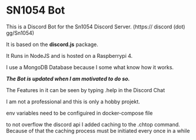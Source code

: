 # SN1054 Bot

This is a Discord Bot for the Sn1054 Discord Server. (https:// discord (dot) gg/Sn1054)

It is based on the **discord.js** package.

It Runs in NodeJS and is hosted on a Raspberrypi 4.

I use a MongoDB Database because I some what know how it works.


***The Bot is updated when I am motivated to do so.***


The Features in it can be seen by typing .help in the Discord Chat

I am not a professional and this is only a hobby projekt.

env variables need to be configuired in docker-compose file

to not overflow the discord api I added caching to the .chtop command.
Because of that the caching process must be initiated every once in a while
